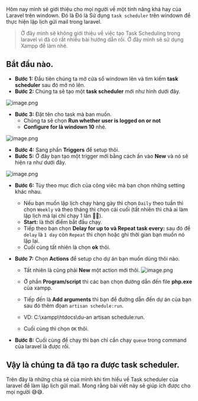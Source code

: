 Hôm nay mình sẽ giới thiệu cho mọi người về một tính năng khá hay của Laravel trên windown. Đó là Đó là Sử dụng `task scheduler` trên windown để  thực hiện lập lịch gửi mail trong laravel.
   
>    Ở đây mình sẽ không giới thiệu về việc tạo Task Scheduling trong laravel vì đã có rất nhiều bài hướng dẫn rồi.
>    Ở đây mình sẽ sử dụng Xampp để làm nhé.

## Bắt đầu nào.
*  **Bước 1:** Đầu tiên chúng ta mở cửa sổ windown lên và tìm kiếm **task scheduler** sau đó mở nó lên.
*  **Bước 2:**  Chúng ta sẽ tạo một **task scheduler** mới như hình dưới đây.

![image.png](https://images.viblo.asia/5e5b3f87-ee71-4ae8-8e54-ea0709bdd999.png)

* **Bước 3:** Đặt tên cho task mà ban muốn.
    * Chúng ta sẽ chọn **Run whether user is logged on or not**
    * **Configure for là windown 10** nhé.

![image.png](https://images.viblo.asia/d796551d-562b-4e2c-8027-6134395a04b3.png)

* **Bước 4:** Sang phần **Triggers** để setup thôi.
* **Bước 5:** Ở đây bạn tạo một trigger mới bằng cách ấn vào **New** và nó sẽ hiện ra như dưới đây.

![image.png](https://images.viblo.asia/ed15af71-a81e-4737-8c72-16f5a1e4a5c9.png)

* **Bước 6:** Tùy theo mục đích của công viêc mà bạn chọn những setting khác nhau.

    * Nếu bạn muốn lập lịch chạy hàng gày thì chọn `Daily` theo tuần thì chọn `Weekly` và theo tháng thì chọn cái cuối (tất nhiên thì chả ai làm lập lịch mà lại chỉ chạy 1 lần 🤣🤣).
    * **Start:** là thời điểm bắt đầu chạy.
    * Tiếp theo bạn chọn **Delay for up to và Repeat task every:** sau đó để `delay` là `1 day` còn `Repeat` thì chọn hoặc ghi thời gian bạn muốn nó lặp lại.
    * Cuối cùng tất nhiên là chọn **ok** thôi.
 * **Bước 7:** Chọn **Actions** để setup cho dự án bạn muốn dùng thôi nào.
     * Tất nhiên là cũng phải **New** một action mới thôi.
 ![image.png](https://images.viblo.asia/ce103ddb-23b7-4503-b46f-81fe1e0e5f5e.png)
 
     * Ở phần **Program/script** thì các bạn chọn đường dẫn đến file **php.exe** của xampp.
     * Tiếp đến là **Add arguments** thì bạn để đường dẫn đến dự án của bạn sau đó thêm đọan `artisan schedule:run`.
     * VD: C:\xampp\htdocs\du-an artisan schedule:run.
     * Cuối cùng thì chọn `OK` thôi.
    
 * **Bước 8:** Cuối cùng để chạy thì bạn chỉ cần chạy `queue` trong command của laravel là được rồi.
    
## Vậy là chúng ta đã tạo ra được task scheduler.

Trên đây là những chia sẻ của mình khi tìm hiểu về Task scheduler của laravel để làm lập lịch gửi mail. Mong rằng bài viết này sẽ giúp ích được cho mọi người 😅😅.